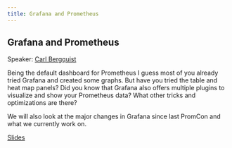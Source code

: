 ```yaml
---
title: Grafana and Prometheus
---
```


## Grafana and Prometheus

Speaker: [Carl Bergquist](/2017-munich/speakers/carl-bergquist/)

Being the default dashboard for Prometheus I guess most of you already tried Grafana and created some graphs. But have you tried the table and heat map panels? Did you know that Grafana also offers multiple plugins to visualize and show your Prometheus data? What other tricks and optimizations are there?

We will also look at the major changes in Grafana since last PromCon and what we currently work on.

[Slides](/2017-munich/slides/grafana-and-prometheus.pdf)
